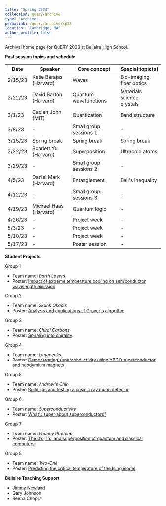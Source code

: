 ```yaml
---
title: "Spring 2023"
collection: query-archive
type: "Archive"
permalink: /query/archive/sp23
location: "Cambridge, MA"
author_profile: false
---
```


Archival home page for QuERY 2023 at Bellaire High School.

__Past session topics and schedule__<br>

| Date     | Speaker | Core concept | Special topic(s) |
| ----------- | --- | --- | ----------- |
| 2/15/23      | Katie Barajas (Harvard) | Waves | Bio-imaging, fiber optics |
| 2/22/23   | David Barton (Harvard) | Quantum wavefunctions | Materials science, crystals |
| 3/1/23      | Caolan John (MIT) | Quantization | Band structure |
| 3/8/23   | - | Small group sessions 1 | - |
| 3/15/23      | Spring break | Spring break | Spring break |
| 3/22/23   | Scarlett Yu (Harvard) | Superposition | Ultracold atoms |
| 3/29/23     | - | Small group sessions 2 | - |
| 4/5/23   | Daniel Mark (Harvard) | Entanglement | Bell's inequality |
| 4/12/23     | - | Small group sessions 3 | - |
| 4/19/23     | Michael Haas (Harvard)| Quantum logic | - |
| 4/26/23   | - | Project week        | - |
| 5/3/23    | - | Project week       | - |
| 5/10/23   | - | Project week        | - |
| 5/17/23   | - | Poster session  | - |

__Student Projects__<br>

Group 1
* Team name: *Darth Lasers*
* Poster: [Impact of extreme temperature cooling on semiconductor wavelength emission](http://mudyeh.github.io/files/QuERY_2023_Group1.pdf)

Group 2
* Team name: *Skunk Okapis*
* Poster: [Analysis and applications of Grover's algorithm](http://mudyeh.github.io/files/QuERY_2023_Group2.pdf) 

Group 3
* Team name: *Chiral Carbons*
* Poster: [Spiraling into chirality](http://mudyeh.github.io/files/QuERY_2023_Group3.pdf) 

Group 4
* Team name: *Longnecks*
* Poster: [Demonstrating superconductivity using YBCO superconductor and neodymium magnets](http://mudyeh.github.io/files/QuERY_2023_Group4.pdf) 

Group 5
* Team name: *Andrew's Chin*
* Poster: [Buildings and testing a cosmic ray muon detector](http://mudyeh.github.io/files/QuERY_2023_Group5.pdf) 

Group 6
* Team name: *Superconductivity*
* Poster: [What's super about superconductors?](http://mudyeh.github.io/files/QuERY_2023_Group6.pdf) 

Group 7
* Team name: *Phunny Photons*
* Poster: [The 0's, 1's, and superposition of quantum and classical computers](http://mudyeh.github.io/files/QuERY_2023_Group7.pdf) 

Group 8
* Team name: *Two-One*
* Poster: [Predicting the critical temperature of the Ising model](http://mudyeh.github.io/files/QuERY_2023_Group8.pdf) 

__Bellaire Teaching Support__<br>
* [Jimmy Newland](https://www.jimmynewland.com/wp/)
* Gary Johnson 
* Reena Chopra